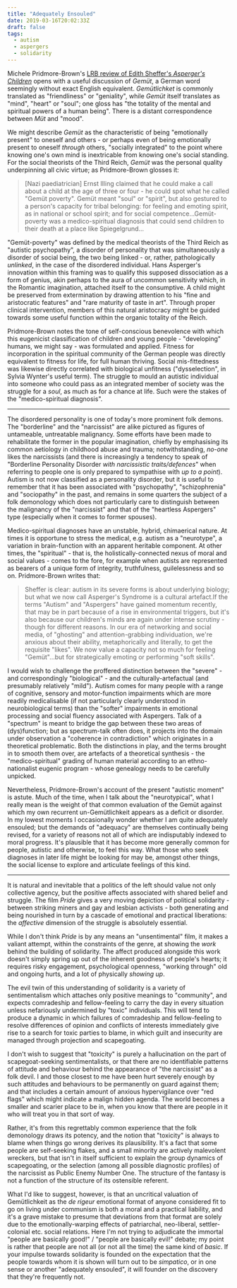 ```yaml
---
title: "Adequately Ensouled"
date: 2019-03-16T20:02:33Z
draft: false
tags:
  - autism
  - aspergers
  - solidarity
---
```

Michele Pridmore-Brown's [LRB review of Edith Sheffer's _Asperger's Children_](https://www.lrb.co.uk/v41/n06/michele-pridmore-brown/unfeeling-malice) opens with a useful discussion of _Gem&uuml;t_, a German word seemingly without exact English equivalent. _Gem&uuml;tlichket_ is commonly translated as "friendliness" or "geniality", while _Gem&uuml;t_ itself translates as "mind", "heart" or "soul"; one gloss has "the totality of the mental and spiritual powers of a human being". There is a distant correspondence between _M&uuml;t_ and "mood".

We might describe _Gem&uuml;t_ as the characteristic of being "emotionally present" to oneself and others - or perhaps even of being emotionally present to oneself _through_ others, "socially integrated" to the point where knowing one's own mind is inextricable from knowing one's social standing. For the social theorists of the Third Reich, _Gem&uuml;t_ was the personal quality underpinning all civic virtue; as Pridmore-Brown glosses it:

> [Nazi paediatrician] Ernst Illing claimed that he could make a call about a child at the age of three or four - he could spot what he called "Gem&uuml;t poverty". Gem&uuml;t meant "soul" or "spirit", but also gestured to a person's capacity for tribal belonging: for feeling and emoting spirit, as in national or school spirit; and for social competence...Gem&uuml;t-poverty was a medico-spiritual diagnosis that could send children to their death at a place like Spiegelgrund...

"Gem&uuml;t-poverty" was defined by the medical theorists of the Third Reich as "autistic psychopathy", a disorder of personality that was simultaneously a disorder of social being, the two being linked - or, rather, pathologically _unlinked_, in the case of the disordered individual. Hans Asperger's innovation within this framing was to qualify this supposed dissociation as a form of genius, akin perhaps to the aura of uncommon sensitivity which, in the Romantic imagination, attached itself to the consumptive. A child might be preserved from extermination by drawing attention to his "fine and aristocratic features" and "rare maturity of taste in art". Through proper clinical intervention, members of this natural aristocracy might be guided towards some useful function within the organic totality of the Reich.

Pridmore-Brown notes the tone of self-conscious benevolence with which this eugenicist classification of children and young people - "developing" humans, we might say - was formulated and applied. Fitness for incorporation in the spiritual community of the German people was directly equivalent to fitness for life, for full human thriving. Social mis-fittedness was likewise directly correlated with biological unfitness ("dysselection", in Sylvia Wynter's useful term). The struggle to mould an autistic individual into someone who could pass as an integrated member of society was the struggle for a _soul_, as much as for a chance at life. Such were the stakes of the "medico-spiritual diagnosis".

---

The disordered personality is one of today's more prominent folk demons. The "borderline" and the "narcissist" are alike pictured as figures of untameable, untreatable malignancy. Some efforts have been made to rehabilitate the former in the popular imagination, chiefly by emphasising its common aetiology in childhood abuse and trauma; notwithstanding, _no-one_ likes the narcissists (and there is increasingly a tendency to speak of "Borderline Personality Disorder _with narcissistic traits/defences_" when referring to people one is only prepared to sympathise with _up to a point_). Autism is not now classified as a personality disorder, but it is useful to remember that it has been associated with "psychopathy", "schizophrenia" and "sociopathy" in the past, and remains in some quarters the subject of a folk demonology which does not particularly care to distinguish between the malignancy of the "narcissist" and that of the "heartless Aspergers" type (especially when it comes to former spouses).

Medico-spiritual diagnoses have an unstable, hybrid, chimaerical nature. At times it is opportune to stress the medical, e.g. autism as a "neurotype", a variation in brain-function with an apparent heritable component. At other times, the "spiritual" - that is, the holistically-connected nexus of moral and social values - comes to the fore, for example when autists are represented as bearers of a unique form of integrity, truthfulness, guilelessness and so on. Pridmore-Brown writes that:

> Sheffer is clear: autism in its severe forms is about underlying biology; but what we now call Asperger's Syndrome is a cultural artefact.If the terms "Autism" and "Aspergers" have gained momentum recently, that may be in part because of a rise in environmental triggers, but it's also because our children's minds are again under intense scrutiny - though for different reasons. In our era of networking and social media, of "ghosting" and attention-grabbing individuation, we're anxious about their ability, metaphorically and literally, to get the requisite "likes". We now value a capacity not so much for feeling "Gem&uuml;t"...but for strategically emoting or performing "soft skills".

I would wish to challenge the proffered distinction between the "severe" - and correspondingly "biological" - and the culturally-artefactual (and presumably relatively "mild"). Autism comes for many people with a range of cognitive, sensory and motor-function impairments which are more readily medicalisable (if not particularly clearly understood in neurobiological terms) than the "softer" impairments in emotional processing and social fluency associated with Aspergers. Talk of a "spectrum" is meant to bridge the gap between these two areas of (dys)function; but as spectrum-talk often does, it projects into the domain under observation a "coherence in contradiction" which originates in a theoretical problematic. Both the distinctions in play, and the terms brought in to smooth them over, are artefacts of a theoretical synthesis - the "medico-spiritual" grading of human material according to an ethno-nationalist eugenic program - whose genealogy needs to be carefully unpicked.

Nevertheless, Pridmore-Brown's account of the present "autistic moment" is astute. Much of the time, when I talk about the "neurotypical", what I really mean is the weight of that common evaluation of the Gem&uuml;t against which my own recurrent un-Gem&uuml;tlichkeit appears as a deficit or disorder. In my lowest moments I occasionally wonder whether I am quite adequately ensouled; but the demands of "adequacy" are themselves continually being revised, for a variety of reasons not all of which are indisputably indexed to moral progress. It's plausible that it has become more generally common for people, autistic and otherwise, to feel this way. What those who seek diagnoses in later life might be looking for may be, amongst other things, the social license to explore and articulate feelings of this kind.

---

It is natural and inevitable that a politics of the left should value not only collective agency, but the positive affects associated with shared belief and struggle. The film _Pride_ gives a very moving depiction of political solidarity - between striking miners and gay and lesbian activists - both generating and being nourished in turn by a cascade of emotional and practical liberations: the _affective_ dimension of the struggle is absolutely essential.

While I don't think _Pride_ is by any means an "unsentimental" film, it makes a valiant attempt, within the constraints of the genre, at showing the _work_ behind the building of solidarity. The affect produced alongside this work doesn't simply spring up out of the inherent goodness of people's hearts; it requires risky engagement, psychological openness, "working through" old and ongoing hurts, and a lot of physically _showing up_.

The evil twin of this understanding of solidarity is a variety of sentimentalism which attaches only positive meanings to "community", and expects comradeship and fellow-feeling to carry the day in every situation unless nefariously undermined by "toxic" individuals. This will tend to produce a dynamic in which failures of comradeship and fellow-feeling to resolve differences of opinion and conflicts of interests immediately give rise to a search for toxic parties to blame, in which guilt and insecurity are managed through projection and scapegoating.

I don't wish to suggest that "toxicity" is purely a hallucination on the part of scapegoat-seeking sentimentalists, or that there are no identifiable patterns of attitude and behaviour behind the appearance of "the narcissist" as a folk devil. I and those closest to me have been hurt severely enough by such attitudes and behaviours to be permanently on guard against them; and that includes a certain amount of anxious hypervigilance over "red flags" which might indicate a malign hidden agenda. The world becomes a smaller and scarier place to be in, when you know that there are people in it who will treat you in that sort of way.

Rather, it's from this regrettably common experience that the folk demonology draws its potency, and the notion that "toxicity" is always to blame when things go wrong derives its plausibility. It's a fact that some people are self-seeking flakes, and a small minority are actively malevolent wreckers, but that isn't in itself sufficient to explain the group dynamics of scapegoating, or the selection (among all possible diagnostic profiles) of the narcissist as Public Enemy Number One. The structure of the fantasy is not a function of the structure of its ostensible referent.

What I'd like to suggest, however, is that an uncritical valuation of Gem&uuml;tlichkeit as the _de rigeur_ emotional format of anyone considered fit to go on living under communism is both a moral and a practical liability, and it's a grave mistake to presume that deviations from that format are solely due to the emotionally-warping effects of patriarchal, neo-liberal, settler-colonial etc. social relations. Here I'm not trying to adjudicate the immortal "people are basically good!" / "people are basically evil!" debate; my point is rather that people are not all (or not all the time) the same kind of _basic_. If your impulse towards solidarity is founded on the expectation that the people towards whom it is shown will turn out to be _simpatico_, or in one sense or another "adequately ensouled", it will founder on the discovery that they're frequently not.
